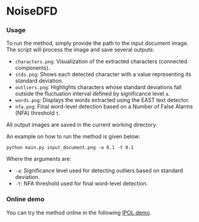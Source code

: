 # NoiseDFD

### Usage

To run the method, simply provide the path to the input document image. The script will process the image and save several outputs:

- `characters.png`: Visualization of the extracted characters (connected components).
- `stds.png`: Shows each detected character with a value representing its standard deviation.
- `outliers.png`: Highlights characters whose standard deviations fall outside the fluctuation interval defined by significance level `a`.
- `words.png`: Displays the words extracted using the EAST text detector.
- `nfa.png`: Final word-level detection based on a Number of False Alarms (NFA) threshold `t`.

All output images are saved in the current working directory.


An example on how to run the method is given below:
```
python main.py input_document.png -a 0.1 -t 0.1
```

Where the arguments are:
- `-a`:	Significance level used for detecting outliers based on standard deviation.
- `-t`: NFA threshold used for final word-level detection.

### Online demo

You can try the method online in the following <a href="https://ipolcore.ipol.im/demo/clientApp/demo.html?id=77777000542">IPOL demo</a>.
